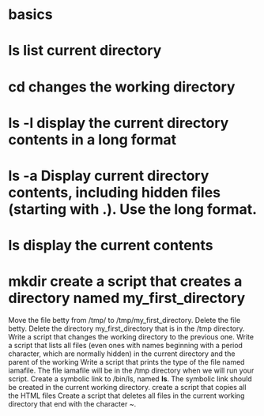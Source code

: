 # basics
# ls list current directory
# cd changes the working directory
# ls -l display the current directory contents in a long format
# ls -a Display current directory contents, including hidden files (starting with .). Use the long format.
# ls display the current contents
# mkdir create a script that creates a directory named my_first_directory
Move the file betty from /tmp/ to /tmp/my_first_directory.
Delete the file betty.
Delete the directory my_first_directory that is in the /tmp directory.
Write a script that changes the working directory to the previous one.
Write a script that lists all files (even ones with names beginning with a period character, which are normally hidden) in the current directory and the parent of the working 
Write a script that prints the type of the file named iamafile. The file iamafile will be in the /tmp directory when we will run your script.
Create a symbolic link to /bin/ls, named __ls__. The symbolic link should be created in the current working directory.
create a script that copies all the HTML files
Create a script that deletes all files in the current working directory that end with the character ~.


